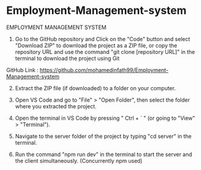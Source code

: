 # Employment-Management-system

EMPLOYMENT MANAGEMENT SYSTEM

1.	Go to the GitHub repository and Click on the "Code" button and select "Download ZIP" to download the project as a ZIP file, or copy the repository URL and use the command "git clone [repository URL]" in the terminal to download the project using Git 

GitHub Link : https://github.com/mohamedinfath99/Employment-Management-system

2.	Extract the ZIP file (if downloaded) to a folder on your computer.

3.	Open VS Code and go to "File" > "Open Folder", then select the folder where you extracted the project.

4.	Open the terminal in VS Code by pressing " Ctrl + ` " (or going to "View" > "Terminal").

5.	Navigate to the server folder of the project by typing "cd server" in the terminal.

6.	Run the command "npm run dev" in the terminal to start the server and the client simultaneously. (Concurrently npm used)





